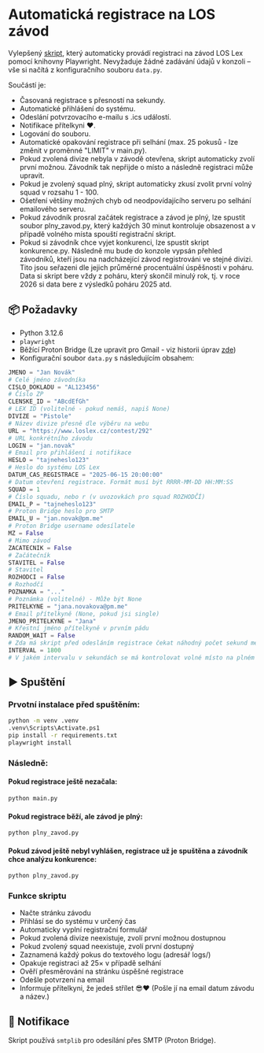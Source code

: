 # Automatická registrace na LOS závod

Vylepšený [skript](https://github.com/joudar11/registrator_zavodu), který automaticky provádí registraci na závod LOS Lex pomocí knihovny Playwright. Nevyžaduje žádné zadávání údajů v konzoli – vše si načítá z konfiguračního souboru `data.py`.

Součástí je:
- Časovaná registrace s přesností na sekundy.
- Automatické přihlášení do systému.
- Odeslání potvrzovacího e-mailu s .ics událostí.
- Notifikace přítelkyni ❤️.
- Logování do souboru.
- Automatické opakování registrace při selhání (max. 25 pokusů - lze změnit v proměnné "LIMIT" v main.py).
- Pokud zvolená divize nebyla v závodě otevřena, skript automaticky zvolí první možnou. Závodník tak nepřijde o místo a následně registraci může upravit.
- Pokud je zvolený squad plný, skript automaticky zkusí zvolit první volný squad v rozsahu 1 - 100.
- Ošetření většiny možných chyb od neodpovídajícího serveru po selhání emailového serveru.
- Pokud závodník prosral začátek registrace a závod je plný, lze spustit soubor plny_zavod.py, který každých 30 minut kontroluje obsazenost a v případě volného místa spouští registrační skript.
- Pokud si závodník chce vyjet konkurenci, lze spustit skript konkurence.py. Následně mu bude do konzole vypsán přehled závodníků, kteří jsou na nadcházející závod registrováni ve stejné divizi. Tito jsou seřazeni dle jejich průměrné procentuální úspěšnosti v poháru. Data si skript bere vždy z poháru, který skončil minulý rok, tj. v roce 2026 si data bere z výsledků poháru 2025 atd. 

## 📦 Požadavky

- Python 3.12.6
- `playwright`
- Běžící Proton Bridge (Lze upravit pro Gmail - viz historii úprav [zde](https://github.com/joudar11/registrator_zavodu_2/commit/97be62a061d772fd1411141ded62da301ff4a896))
- Konfigurační soubor `data.py` s následujícím obsahem:

```python
JMENO = "Jan Novák"
# Celé jméno závodníka
CISLO_DOKLADU = "AL123456"
# Číslo ZP
CLENSKE_ID = "ABcdEfGh"
# LEX ID (volitelné - pokud nemáš, napiš None)
DIVIZE = "Pistole"
# Název divize přesně dle výběru na webu
URL = "https://www.loslex.cz/contest/292"
# URL konkrétního závodu
LOGIN = "jan.novak"
# Email pro přihlášení i notifikace
HESLO = "tajneheslo123"
# Heslo do systému LOS Lex
DATUM_CAS_REGISTRACE = "2025-06-15 20:00:00"
# Datum otevření registrace. Formát musí být RRRR-MM-DD HH:MM:SS
SQUAD = 1
# Číslo squadu, nebo r (v uvozovkách pro squad ROZHODČÍ)
EMAIL_P = "tajneheslo123"
# Proton Bridge heslo pro SMTP
EMAIL_U = "jan.novak@pm.me"
# Proton Bridge username odesílatele
MZ = False
# Mimo závod
ZACATECNIK = False
# Začátečník
STAVITEL = False
# Stavitel
ROZHODCI = False
# Rozhodčí
POZNAMKA = "..."
# Poznámka (volitelné) - Může být None
PRITELKYNE = "jana.novakova@pm.me"
# Email přítelkyně (None, pokud jsi single)
JMENO_PRITELKYNE = "Jana"
# Křestní jméno přítelkyně v prvním pádu
RANDOM_WAIT = False
# Zda má skript před odesláním registrace čekat náhodný počet sekund mezi 2 a 3, aby registrace vypadala věrohodněji
INTERVAL = 1800
# V jakém intervalu v sekundách se má kontrolovat volné místo na plném závodě (s tímto údajem se pracuje pouze v plny_zavod.py)
```

## ▶️ Spuštění

### Prvotní instalace před spuštěním:
```bash
python -m venv .venv
.venv\Scripts\Activate.ps1
pip install -r requirements.txt
playwright install
```
### Následně:

#### Pokud registrace ještě nezačala:
```bash
python main.py
```

#### Pokud registrace běží, ale závod je plný:
```bash
python plny_zavod.py
```

#### Pokud závod ještě nebyl vyhlášen, registrace už je spuštěna a závodník chce analýzu konkurence:
```bash
python plny_zavod.py
```

### Funkce skriptu

- Načte stránku závodu
- Přihlásí se do systému v určený čas
- Automaticky vyplní registrační formulář
- Pokud zvolená divize neexistuje, zvolí první možnou dostupnou
- Pokud zvolený squad neexistuje, zvolí první dostupný
- Zaznamená každý pokus do textového logu (adresář logs/)
- Opakuje registraci až 25× v případě selhání
- Ověří přesměrování na stránku úspěšné registrace
- Odešle potvrzení na email
- Informuje přítelkyni, že jedeš střílet 😎❤️ (Pošle jí na email datum závodu a název.)

## 📧 Notifikace

Skript používá `smtplib` pro odesílání přes SMTP (Proton Bridge).
